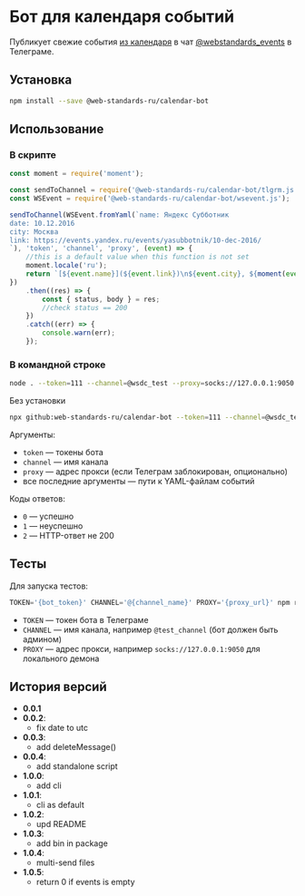 # Бот для календаря событий

Публикует свежие события [из календаря](https://github.com/web-standards-ru/calendar) в чат [@webstandards_events](https://t.me/webstandards_events) в Телеграме.

## Установка

```bash
npm install --save @web-standards-ru/calendar-bot
```

## Использование

### В скрипте

```javascript
const moment = require('moment');

const sendToChannel = require('@web-standards-ru/calendar-bot/tlgrm.js');
const WSEvent = require('@web-standards-ru/calendar-bot/wsevent.js');

sendToChannel(WSEvent.fromYaml(`name: Яндекс Субботник
date: 10.12.2016
city: Москва
link: https://events.yandex.ru/events/yasubbotnik/10-dec-2016/
`), 'token', 'channel', 'proxy', (event) => {
    //this is a default value when this function is not set
    moment.locale('ru');
    return `[${event.name}](${event.link})\n${event.city}, ${moment(event.start).utc().format('DD MMMM YYYY')}`);
})
    .then((res) => {
        const { status, body } = res;
        //check status == 200
    })
    .catch((err) => {
        console.warn(err);
    });

```

### В командной строке

```bash
node . --token=111 --channel=@wsdc_test --proxy=socks://127.0.0.1:9050 events/2016-11-24-moscowjs1.yml events/2016-11-24-moscowjs2.yml
```

Без установки

```bash
npx github:web-standards-ru/calendar-bot --token=111 --channel=@wsdc_test --proxy=socks://127.0.0.1:9050 events/2016-11-24-moscowjs1.yml events/2016-11-24-moscowjs2.yml
```

Аргументы:

- `token` — токены бота
- `channel` — имя канала
- `proxy` — адрес прокси (если Телеграм заблокирован, опционально)
- все последние аргументы — пути к YAML-файлам событий

Коды ответов:

- `0` — успешно
- `1` — неуспешно
- `2` — HTTP-ответ не 200

## Тесты

Для запуска тестов:

```javascript
TOKEN='{bot_token}' CHANNEL='@{channel_name}' PROXY='{proxy_url}' npm run test
```

- `TOKEN` — токен бота в Телеграме
- `CHANNEL` — имя канала, например `@test_channel` (бот должен быть админом)
- `PROXY` — адрес прокси, например `socks://127.0.0.1:9050` для локального демона

## История версий

- **0.0.1**
- **0.0.2**:
    - fix date to utc
- **0.0.3**:
    - add deleteMessage()
- **0.0.4**:
    - add standalone script
- **1.0.0**:
    - add cli
- **1.0.1**:
    - cli as default
- **1.0.2**:
    - upd README
- **1.0.3**:
    - add bin in package
- **1.0.4**:
    - multi-send files
- **1.0.5**:
    - return 0 if events is empty
